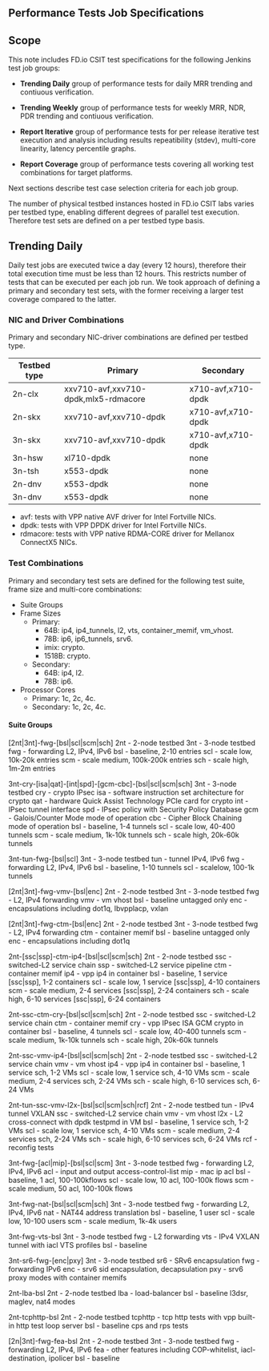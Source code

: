 ## Performance Tests Job Specifications

## Scope

This note includes FD.io CSIT test specifications for the following
Jenkins test job groups:

- **Trending Daily** group of performance tests for daily MRR trending
  and contiuous verification.

- **Trending Weekly** group of performance tests for weekly MRR, NDR,
  PDR trending and contiuous verification.

- **Report Iterative** group of performance tests for per release
  iterative test execution and analysis including results
  repeatibility (stdev), multi-core linearity, latency percentile
  graphs.

- **Report Coverage** group of performance tests covering all working
  test combinations for target platforms.

Next sections describe test case selection criteria for each job group.

The number of physical testbed instances hosted in FD.io CSIT labs
varies per testbed type, enabling different degrees of parallel test
execution.  Therefore test sets are defined on a per testbed type basis.

## Trending Daily

Daily test jobs are executed twice a day (every 12 hours), therefore
their total execution time must be less than 12 hours. This restricts
number of tests that can be executed per each job run. We took approach
of defining a primary and secondary test sets, with the former
receiving a larger test coverage compared to the latter.

### NIC and Driver Combinations

Primary and secondary NIC-driver combinations are defined per testbed
type.

Testbed type | Primary                              | Secondary
-------------|--------------------------------------|-------------------
2n-clx       | xxv710-avf,xxv710-dpdk,mlx5-rdmacore | x710-avf,x710-dpdk
2n-skx       | xxv710-avf,xxv710-dpdk               | x710-avf,x710-dpdk
3n-skx       | xxv710-avf,xxv710-dpdk               | x710-avf,x710-dpdk
3n-hsw       | xl710-dpdk                           | none
3n-tsh       | x553-dpdk                            | none
2n-dnv       | x553-dpdk                            | none
3n-dnv       | x553-dpdk                            | none

- avf: tests with VPP native AVF driver for Intel Fortville NICs.
- dpdk: tests with VPP DPDK driver for Intel Fortville NICs.
- rdmacore: tests with VPP native RDMA-CORE driver for Mellanox
  ConnectX5 NICs.

### Test Combinations

Primary and secondary test sets are defined for the following test
suite, frame size and multi-core combinations:

<!-- TODO Turn sections below into a table. -->

- Suite Groups
- Frame Sizes
  - Primary:
    - 64B: ip4, ip4_tunnels, l2, vts, container_memif, vm_vhost.
    - 78B: ip6, ip6_tunnels, srv6.
    - imix: crypto.
    - 1518B: crypto.
  - Secondary:
    - 64B: ip4, l2.
    - 78B: ip6.
- Processor Cores
  - Primary: 1c, 2c, 4c.
  - Secondary: 1c, 2c, 4c.

#### Suite Groups
<!-- TODO Below proposal of suite group tags for job selection -->
[2nt|3nt]-fwg-[bsl|scl|scm|sch]
  2nt - 2-node testbed
  3nt - 3-node testbed
  fwg - forwarding L2, IPv4, IPv6
  bsl - baseline, 2-10 entries
  scl - scale low, 10k-20k entries
  scm - scale medium, 100k-200k entries
  sch - scale high, 1m-2m entries

3nt-cry-[isa|qat]-[int|spd]-[gcm-cbc]-[bsl|scl|scm|sch]
  3nt - 3-node testbed
  cry - crypto IPsec
  isa - software instruction set architecture for crypto
  qat - hardware Quick Assist Technology PCIe card for crypto
  int - IPsec tunnel interface
  spd - IPsec policy with Security Policy Database
  gcm - Galois/Counter Mode mode of operation
  cbc - Cipher Block Chaining mode of operation
  bsl - baseline, 1-4 tunnels
  scl - scale low, 40-400 tunnels
  scm - scale medium, 1k-10k tunnels
  sch - scale high, 20k-60k tunnels

3nt-tun-fwg-[bsl|scl]
  3nt - 3-node testbed
  tun - tunnel IPv4, IPv6
  fwg - forwarding L2, IPv4, IPv6
  bsl - baseline, 1-10 tunnels
  scl - scalelow, 100-1k tunnels

[2nt|3nt]-fwg-vmv-[bsl|enc]
  2nt - 2-node testbed
  3nt - 3-node testbed
  fwg - L2, IPv4 forwarding
  vmv - vm vhost
  bsl - baseline untagged only
  enc - encapsulations including dot1q, lbvpplacp, vxlan

[2nt|3nt]-fwg-ctm-[bsl|enc]
  2nt - 2-node testbed
  3nt - 3-node testbed
  fwg - L2, IPv4 forwarding
  ctm - container memif
  bsl - baseline untagged only
  enc - encapsulations including dot1q

2nt-[ssc|ssp]-ctm-ip4-[bsl|scl|scm|sch]
  2nt - 2-node testbed
  ssc - switched-L2 service chain
  ssp - switched-L2 service pipeline
  ctm - container memif
  ip4 - vpp ip4 in container
  bsl - baseline, 1 service [ssc|ssp], 1-2 containers
  scl - scale low, 1 service [ssc|ssp], 4-10 containers
  scm - scale medium, 2-4 services [ssc|ssp], 2-24 containers
  sch - scale high, 6-10 services [ssc|ssp], 6-24 containers

2nt-ssc-ctm-cry-[bsl|scl|scm|sch]
  2nt - 2-node testbed
  ssc - switched-L2 service chain
  ctm - container memif
  cry - vpp IPsec ISA GCM crypto in container
  bsl - baseline, 4 tunnels
  scl - scale low, 40-400 tunnels
  scm - scale medium, 1k-10k tunnels
  sch - scale high, 20k-60k tunnels

2nt-ssc-vmv-ip4-[bsl|scl|scm|sch]
  2nt - 2-node testbed
  ssc - switched-L2 service chain
  vmv - vm vhost
  ip4 - vpp ip4 in container
  bsl - baseline, 1 service sch, 1-2 VMs
  scl - scale low, 1 service sch, 4-10 VMs
  scm - scale medium, 2-4 services sch, 2-24 VMs
  sch - scale high, 6-10 services sch, 6-24 VMs

2nt-tun-ssc-vmv-l2x-[bsl|scl|scm|sch|rcf]
  2nt - 2-node testbed
  tun - IPv4 tunnel VXLAN
  ssc - switched-L2 service chain
  vmv - vm vhost
  l2x - L2 cross-connect with dpdk testpmd in VM
  bsl - baseline, 1 service sch, 1-2 VMs
  scl - scale low, 1 service sch, 4-10 VMs
  scm - scale medium, 2-4 services sch, 2-24 VMs
  sch - scale high, 6-10 services sch, 6-24 VMs
  rcf - reconfig tests

3nt-fwg-[acl|mip]-[bsl|scl|scm]
  3nt - 3-node testbed
  fwg - forwarding L2, IPv4, IPv6
  acl - input and output access-control-list
  mip - mac ip acl
  bsl - baseline, 1 acl, 100-100kflows
  scl - scale low, 10 acl, 100-100k flows
  scm - scale medium, 50 acl, 100-100k flows

3nt-fwg-nat-[bsl|scl|scm|sch]
  3nt - 3-node testbed
  fwg - forwarding L2, IPv4, IPv6
  nat - NAT44 address translation
  bsl - baseline, 1 user
  scl - scale low, 10-100 users
  scm - scale medium, 1k-4k users

3nt-fwg-vts-bsl
  3nt - 3-node testbed
  fwg - L2 forwarding
  vts - IPv4 VXLAN tunnel with iacl VTS profiles
  bsl - baseline

3nt-sr6-fwg-[enc|pxy]
  3nt - 3-node testbed
  sr6 - SRv6 encapsulation
  fwg - forwarding IPv6
  enc - srv6 sid encapsulation, decapsulation
  pxy - srv6 proxy modes with container memifs

2nt-lba-bsl
  2nt - 2-node testbed
  lba - load-balancer
  bsl - baseline l3dsr, maglev, nat4 modes

2nt-tcphttp-bsl
  2nt - 2-node testbed
  tcphttp - tcp http tests with vpp built-in http test loop server
  bsl - baseline cps and rps tests

[2n|3nt]-fwg-fea-bsl
  2nt - 2-node testbed
  3nt - 3-node testbed
  fwg - forwarding L2, IPv4, IPv6
  fea - other features including COP-whitelist, iacl-destination, ipolicer
  bsl - baseline

<!-- Below content is to be updated

## Full Set of Test Jobs
### NICs

- Primary: xxv710 (2n-skx, 3n-skx), xl710 (3n-hsw), x553 (3n-tsh).
- Secondary: x520 (3n-hsw), x710 (skx, hsw), vic1227 (3n-hsw), vic1385
  (3n-hsw).

### Test Suites

- Primary: all tests.
- Secondary: some forwarding base, forwarding maximum scale.

### Frame Sizes

- 64B: ip4, ip4_tunnels, l2, vts, container_memif, vm_vhost, crypto.
- 78B: ip6, ip6_tunnels, srv6.
- imix: all including crypto and nfv_density.
- 1518B: ip4, ip4_tunnels, ip6, ip6_tunnels, srv6, l2, vts,
  container_memif, vm_vhost, crypto.
- 9000B: ip4, ip4_tunnels, ip6, ip6_tunnels, srv6, l2, vts,
  container_memif, vm_vhost, crypto.
  - no vic1227, no vic1385 due to lack of support for 9000B.

### Processor Cores

  - Cores: 1c, 2c, 4c.

## Test Job Definitions
### Test Suite Selection per Job

In order to avoid multi-day jobs executing the tests, following is a
simple approach to split tests across exclusive job executions:

- Separate jobs per (testbed environment, nic model, test-directory)
- Each job executes tests for:
  - All specified frame sizes.
  - All specified cores.

### Report Jobs

Patches defining RF Tag Selectors for each group are:

- select-list: https://gerrit.fd.io/r/c/csit/+/21146
  - Execution frequency: 10 times for report.
- full-list: https://gerrit.fd.io/r/c/csit/+/21438
  - Incomplete definition.
  - Execution frequency: Once for report.
- nfv_density: https://gerrit.fd.io/r/c/csit/+/21361
  - Execution frequency: 5..10 times for report.
- tcp: https://gerrit.fd.io/r/c/csit/+/21456
  - Execution frequency: 10 times for report.

### Daily Trending Jobs

Frequency of executing daily trending jobs differs between the
development cycle and report generation cycle. In the latter case the
frequency gets reduced in order to allocated more of a (limited)
physical testbed resource to tests required for report and reduce the
time required to complete data collection for report.

- Daily tests
  - Development cycle:
    - Frequency: vpp select-list MRR tests twice a day.
    - Times (UTC): every day starting at 02:00 and 14:00.
    - Duration: jobs are monitored to last no longer than 12 hrs.
  - Report cycle:
    - Frequency: vpp select-list MRR tests once a day.
    - Times (UTC): every Monday and Thursday starting at 02:00.
    - Duration: jobs are monitored to last no longer than 12 hrs.
- Weekly tests
  - Development cycle:
    - Frequency: dpdk tests and vpp select-list NDR/PDR (MLRsearch) tests once a week.
    - Times (UTC): every Sunday at 02:00.
    - Duration: jobs are monitored to last no longer than 24 hrs.
  - Report cycle:
    - Same as in development cycle.

## Exceptions
### Tests Failing Due to Known Issues

- KernelVM: 9000B frames are failing
  - https://jira.fd.io/browse/CSIT-1532

## TODOs

- Add test types
  - mlrsearch
  - mrr
  - plrsearch
  - http/tcp
  - nfvdensity
    - vpp-ip4
    - vpp-ipsec

- Analyse trending testbed load - PM, MK
  - 3x 3n-hsw
  - 2x 3n-skx
    - tunnel tests only
  - 4x 2n-skx

- Future
  - Add weekly ndrpdr jobs and report-like comparisons to previous release

-->